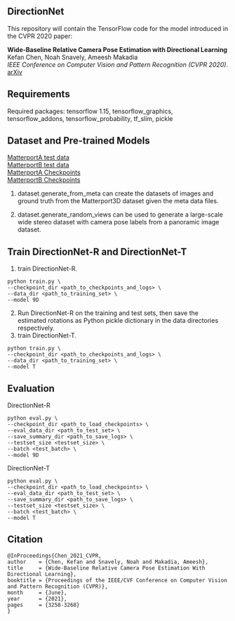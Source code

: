 ## DirectionNet

This repository will contain the TensorFlow code for the model introduced in the CVPR 2020 paper:

**Wide-Baseline Relative Camera Pose Estimation with Directional Learning** \
Kefan Chen, Noah Snavely, Ameesh Makadia \
*IEEE Conference on Computer Vision and Pattern Recognition (CVPR 2020)*. \
[arXiv](https://arxiv.org/abs/2106.03336)

## Requirements

Required packages: tensorflow 1.15, tensorflow_graphics, tensorflow_addons, tensorflow_probability, tf_slim, pickle

## Dataset and Pre-trained Models

[MatterportA test data](https://drive.google.com/file/d/1be75Ys8vi1o7eeS_Rf0SuJxlTkDJNisZ/view?usp=sharing)\
[MatterportB test data](https://drive.google.com/file/d/1PcyD_8TZOOKh6G8B8eUHQrOUEOMrMx_F/view?usp=sharing)\
[MatterportA Checkpoints](https://drive.google.com/file/d/1ATA1-FwWb_sKAV4uWcpj7ZrMu59ZhG3_/view?usp=sharing)\
[MatterportB Checkpoints](https://drive.google.com/file/d/14OUSXnay8VD5rARxXwwLX11z-ScibXN8/view?usp=sharing)

1. dataset.generate_from_meta can create the datasets of images and ground truth from the Matterport3D dataset given the meta data files.

2. dataset.generate_random_views can be used to generate a large-scale wide stereo dataset with camera pose labels from a panoramic image dataset.

## Train DirectionNet-R and DirectionNet-T

1. train DirectionNet-R.
```
python train.py \
--checkpoint_dir <path_to_checkpoints_and_logs> \
--data_dir <path_to_training_set> \
--model 9D
```
2. Run DirectionNet-R on the training and test sets, then save the estimated rotations as Python pickle dictionary in the data directories respectively.
3. train DirectionNet-T.
```
python train.py \
--checkpoint_dir <path_to_checkpoints_and_logs> \
--data_dir <path_to_training_set> \
--model T
```

## Evaluation
DirectionNet-R
```
python eval.py \
--checkpoint_dir <path_to_load_checkpoints> \
--eval_data_dir <path_to_test_set> \
--save_summary_dir <path_to_save_logs> \
--testset_size <testset_size> \
--batch <test_batch> \
--model 9D
```

DirectionNet-T
```
python eval.py \
--checkpoint_dir <path_to_load_checkpoints> \
--eval_data_dir <path_to_test_set> \
--save_summary_dir <path_to_save_logs> \
--testset_size <testset_size> \
--batch <test_batch> \
--model T
```

## Citation
```
@InProceedings{Chen_2021_CVPR,
author    = {Chen, Kefan and Snavely, Noah and Makadia, Ameesh},
title     = {Wide-Baseline Relative Camera Pose Estimation With Directional Learning},
booktitle = {Proceedings of the IEEE/CVF Conference on Computer Vision and Pattern Recognition (CVPR)},
month     = {June},
year      = {2021},
pages     = {3258-3268}
}
```
